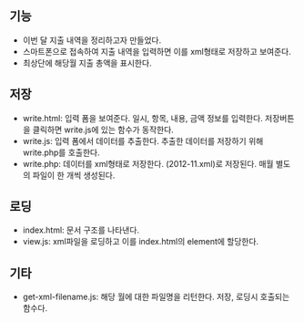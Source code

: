 기능
----
* 이번 달 지출 내역을 정리하고자 만들었다. 
* 스마트폰으로 접속하여 지출 내역을 입력하면 이를 xml형태로 저장하고 보여준다. 
* 최상단에 해당월 지출 총액을 표시한다. 

저장
----
* write.html: 입력 폼을 보여준다. 일시, 항목, 내용, 금액 정보를 입력한다. 저장버튼을 클릭하면 write.js에 있는 함수가 동작한다.
* write.js: 입력 폼에서 데이터를 추출한다. 추출한 데이터를 저장하기 위해 write.php를 호출한다.
* write.php: 데이터를 xml형태로 저장한다. (2012-11.xml)로 저장된다. 매월 별도의 파일이 한 개씩 생성된다.

로딩
----
* index.html: 문서 구조를 나타낸다.
* view.js: xml파일을 로딩하고 이를 index.html의 element에 할당한다.

기타
----
* get-xml-filename.js: 해당 월에 대한 파일명을 리턴한다. 저장, 로딩시 호출되는 함수다.
